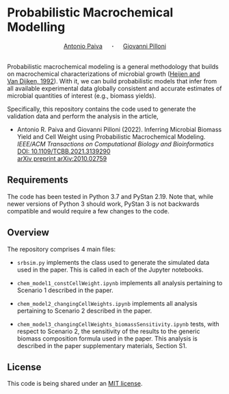 # Probabilistic Macrochemical Modelling

<div align="center">
  <a href="https://www.sci.utah.edu/~arpaiva/" target="_blank">Antonio&nbsp;Paiva</a> &emsp; <b>&middot;</b> &emsp;
  <a href="https://loop.frontiersin.org/people/797425/overview" target="_blank">Giovanni&nbsp;Pilloni</a> 
</div>
<br>

Probabilistic macrochemical modeling is a general methodology that builds
on macrochemical characterizations of microbial growth ([Heijen and 
Van&nbsp;Dijken, 1992](https://pubmed.ncbi.nlm.nih.gov/18601018/)).
With it, we can build probabilistic models that infer from all available
experimental data globally consistent and accurate estimates of microbial
quantities of interest (e.g., biomass yields).

Specifically, this repository contains the code used to generate the
validation data and perform the analysis in the article,

* Antonio R. Paiva and Giovanni Pilloni (2022). Inferring Microbial Biomass Yield and Cell Weight using Probabilistic Macrochemical Modeling. _IEEE/ACM Transactions on Computational Biology and Bioinformatics_<br/>[DOI: 10.1109/TCBB.2021.3139290](https://doi.org/10.1109/TCBB.2021.3139290)<br/>[arXiv preprint arXiv:2010.02759](https://arxiv.org/abs/2010.02759)

## Requirements

The code has been tested in Python 3.7 and PyStan 2.19. Note that, while newer
versions of Python 3 should work, PyStan 3 is not backwards compatible and
would require a few changes to the code.

## Overview

The repository comprises 4 main files:

* `srbsim.py` implements the class used to generate the simulated data used in the 
  paper. This is called in each of the Jupyter notebooks.

* `chem_model1_constCellWeight.ipynb` implements all analysis pertaining to
  Scenario 1 described in the paper.

* `chem_model2_changingCellWeights.ipynb` implements all analysis pertaining to
  Scenario 2 described in the paper.

* `chem_model3_changingCellWeights_biomassSensitivity.ipynb` tests, with
  respect to Scenario 2, the sensitivity of the results to the generic
  biomass composition formula used in the paper. This analysis is described
  in the paper supplementary materials, Section S1.

## License
This code is being shared under an [MIT 
license](https://github.com/arpaiva/biopgm-macrochem/blob/main/LICENSE).
